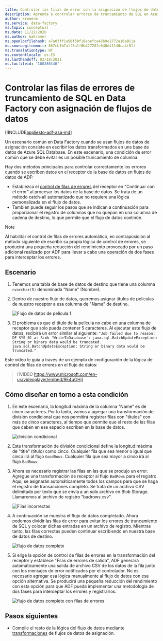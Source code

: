 ```yaml
---
title: Controlar las filas de error con la asignación de flujos de datos en Azure Data Factory
description: Aprenda a controlar errores de truncamiento de SQL en Azure Data Factory mediante la asignación de flujos de datos.
author: kromerm
ms.service: data-factory
ms.topic: conceptual
ms.date: 11/22/2020
ms.author: makromer
ms.openlocfilehash: a7a03ff1a58f50f16ebefce48b9e2772a16a011a
ms.sourcegitcommit: 867cb1b7a1f3a1f0b427282c648d411d0ca4f81f
ms.translationtype: HT
ms.contentlocale: es-ES
ms.lasthandoff: 03/19/2021
ms.locfileid: "100386346"
---
```

# <a name="handle-sql-truncation-error-rows-in-data-factory-mapping-data-flows"></a>Controlar las filas de errores de truncamiento de SQL en Data Factory con asignación de flujos de datos

[!INCLUDE[appliesto-adf-asa-md](includes/appliesto-adf-asa-md.md)]

Un escenario común en Data Factory cuando se usan flujos de datos de asignación consiste en escribir los datos transformados en una base de datos de Azure SQL Database. En este escenario, una condición de error común que se debe evitar es un posible truncamiento de columna.

Hay dos métodos principales para controlar correctamente los errores cuando se escriben datos en el receptor de la base de datos en flujos de datos de ADF:

* Establezca el [control de filas de errores](./connector-azure-sql-database.md#error-row-handling) del receptor en "Continuar con el error" al procesar los datos de la base de datos. Se trata de un método catch-all automatizado que no requiere una lógica personalizada en el flujo de datos.
* También puede seguir los pasos que se indican a continuación para proporcionar el registro de columnas que no quepan en una columna de cadena de destino, lo que permite que el flujo de datos continúe.

> [!NOTE]
> Al habilitar el control de filas de errores automático, en contraposición al método siguiente de escribir su propia lógica de control de errores, se producirá una pequeña reducción del rendimiento provocado por un paso adicional realizado por ADF para llevar a cabo una operación de dos fases para interceptar los errores.

## <a name="scenario"></a>Escenario

1. Tenemos una tabla de base de datos de destino que tiene una columna ```nvarchar(5)``` denominada "Name" (Nombre).

2. Dentro de nuestro flujo de datos, queremos asignar títulos de películas de nuestro receptor a esa columna de "Name" de destino.

    ![Flujo de datos de película 1](media/data-flow/error4.png)
    
3. El problema es que el título de la película no cabe en una columna de receptor que solo pueda contener 5 caracteres. Al ejecutar este flujo de datos, recibirá un error similar al siguiente: ```"Job failed due to reason: DF-SYS-01 at Sink 'WriteToDatabase': java.sql.BatchUpdateException: String or binary data would be truncated. java.sql.BatchUpdateException: String or binary data would be truncated."```

Este vídeo le guía a través de un ejemplo de configuración de la lógica de control de filas de errores en el flujo de datos:
> [!VIDEO https://www.microsoft.com/en-us/videoplayer/embed/RE4uOHj]

## <a name="how-to-design-around-this-condition"></a>Cómo diseñar en torno a esta condición

1. En este escenario, la longitud máxima de la columna "Name" es de cinco caracteres. Por lo tanto, vamos a agregar una transformación de división condicional que nos permitirá registrar filas con "títulos" con más de cinco caracteres, al tiempo que permite que el resto de las filas que caben en ese espacio escriban en la base de datos.

    ![división condicional](media/data-flow/error1.png)

2. Esta transformación de división condicional define la longitud máxima de "title" (título) como cinco. Cualquier fila que sea menor o igual que cinco irá al flujo ```GoodRows```. Cualquier fila que sea mayor a cinco irá al flujo ```BadRows```.

3. Ahora es necesario registrar las filas en las que se produjo un error. Agregue una transformación de receptor al flujo ```BadRows``` para el registro. Aquí, se asignarán automáticamente todos los campos para que se haga el registro de transacciones completo. Se trata de un archivo CSV delimitado por texto que se envía a un solo archivo en Blob Storage. Llamaremos al archivo de registro "badrows.csv".

    ![Filas incorrectas](media/data-flow/error3.png)
    
4. A continuación se muestra el flujo de datos completado. Ahora podemos dividir las filas de error para evitar los errores de truncamiento de SQL y colocar dichas entradas en un archivo de registro. Mientras tanto, las filas correctas pueden continuar escribiendo en nuestra base de datos de destino.

    ![flujo de datos completo](media/data-flow/error2.png)

5. Si elige la opción de control de filas de errores en la transformación del receptor y establece "Filas de errores de salida", ADF generará automáticamente una salida de archivo CSV de los datos de la fila junto con los mensajes de error notificados por el controlador. No es necesario agregar esa lógica manualmente al flujo de datos con esa opción alternativa. Se producirá una pequeña reducción del rendimiento con esta opción para que ADF pueda implementar una metodología de dos fases para interceptar los errores y registrarlos.

    ![flujo de datos completo con filas de errores](media/data-flow/error-row-3.png)

## <a name="next-steps"></a>Pasos siguientes

* Compile el resto de la lógica del flujo de datos mediante [transformaciones](concepts-data-flow-overview.md) de flujos de datos de asignación.